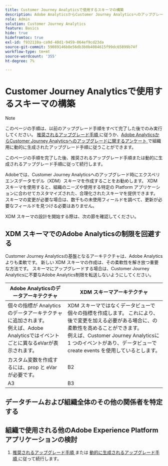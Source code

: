 ```yaml
---
title: Customer Journey Analyticsで使用するスキーマの構築
description: Adobe AnalyticsからCustomer Journey Analyticsへのアップグレードに推奨されるパスについて説明します
role: Admin
solution: Customer Journey Analytics
feature: Basics
hide: true
hidefromtoc: true
exl-id: f932110a-ca9d-40d1-9459-064ef9cd23da
source-git-commit: 59089146b8e56db3b0b4084615f99dc65899b74f
workflow-type: tm+mt
source-wordcount: '355'
ht-degree: 7%

---
```


# Customer Journey Analyticsで使用するスキーマの構築

>[!NOTE]
> 
>このページの手順は、以前のアップグレード手順をすべて完了した後でのみ実行してください。 [ 推奨されるアップグレード手順 ](/help/getting-started/cja-upgrade/cja-upgrade-recommendations.md#recommended-upgrade-steps-for-most-organizations) に従うか、[Adobe AnalyticsからCustomer Journey Analyticsへのアップグレードに関するアンケート ](https://gigazelle.github.io/cja-ttv/) で組織用に動的に生成されたアップグレード手順に従うことができます。
>
>このページの手順を完了した後、推奨されるアップグレード手順または動的に生成されるアップグレード手順に従って続行します。

Adobeでは、Customer Journey Analyticsへのアップグレード時にエクスペリエンスデータモデル（XDM）スキーマを作成することをお勧めします。 XDM スキーマを使用すると、組織のニーズや使用する特定の Platform アプリケーションに合わせてカスタマイズされた、合理化されたスキーマを提供できます。 スキーマの変更が必要な場合は、数千もの未使用フィールドを調べて、更新が必要なフィールドを見つける必要はありません。

XDM スキーマの設計を開始する際は、次の節を確認してください。

## XDM スキーマでのAdobe Analyticsの制限を回避する

Customer Journey Analyticsの基盤となるアーキテクチャは、Adobe Analyticsよりも柔軟です。 新しい XDM スキーマの作成は、その柔軟性を解き放つ重要な方法です。 スキーマにアップグレードする場合は、Customer Journey Analyticsに不要なAdobe Analytics制限を転送しないようにしてください。

| Adobe Analyticsのデータアーキテクチャ | XDM スキーマアーキテクチャ |
|---------|----------|
| 個々の指標が Analytics のデータアーキテクチャに追加されます。<br/> 例えば、Adobe Analyticsではイベントごとに異なるeVarが表示されます。 | XDM スキーマではなくデータビューで個々の指標を作成します。 これにより、後で変更を加える必要がある場合に、の柔軟性を高めることができます。<br/> 例えば、Customer Journey Analyticsに 1 つのイベントがあり、データビューで create events を使用しているとします。 |
| カスタム変数を作成するには、prop と eVar が必要です。 | B2 |
| A3 | B3 |

## データチームおよび組織全体のその他の関係者を特定する


## 組織で使用される他のAdobe Experience Platform アプリケーションの検討



1. [ 推奨されるアップグレード手順 ](/help/getting-started/cja-upgrade/cja-upgrade-recommendations.md#recommended-upgrade-steps-for-most-organizations) または [ 動的に生成されるアップグレード手順 ](https://gigazelle.github.io/cja-ttv/) に従って続行します。
